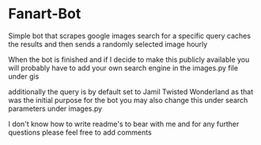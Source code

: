 # Fanart-Bot
Simple bot that scrapes google images search for a specific query caches the results and then sends a randomly selected image hourly 

When the bot is finished and if I decide to make this publicly available you will probably have to add your own search engine in the images.py file under gis

additionally the query is by default set to Jamil Twisted Wonderland as that was the initial purpose for the bot you may also change this under search parameters under images.py

I don't know how to write readme's to bear with me and for any further questions please feel free to add comments 
